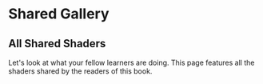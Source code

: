 # Shared Gallery

## All Shared Shaders
Let's look at what your fellow learners are doing. This page features all the shaders shared by the readers of this book.  

<div id="shared-examples"></div>
<script type="text/javascript">gallery.createExampleList("shared")</script>
